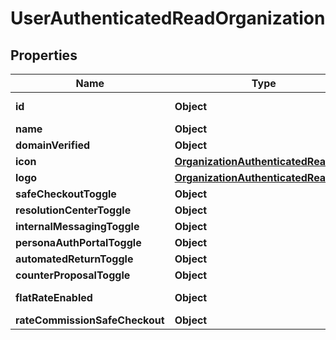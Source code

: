 

# UserAuthenticatedReadOrganization


## Properties

| Name | Type | Description | Notes |
|------------ | ------------- | ------------- | -------------|
|**id** | **Object** |  |  [optional] [readonly] |
|**name** | **Object** |  |  [optional] |
|**domainVerified** | **Object** |  |  |
|**icon** | [**OrganizationAuthenticatedReadIcon**](OrganizationAuthenticatedReadIcon.md) |  |  [optional] |
|**logo** | [**OrganizationAuthenticatedReadIcon**](OrganizationAuthenticatedReadIcon.md) |  |  [optional] |
|**safeCheckoutToggle** | **Object** |  |  |
|**resolutionCenterToggle** | **Object** |  |  |
|**internalMessagingToggle** | **Object** |  |  |
|**personaAuthPortalToggle** | **Object** |  |  |
|**automatedReturnToggle** | **Object** |  |  |
|**counterProposalToggle** | **Object** |  |  |
|**flatRateEnabled** | **Object** |  |  [optional] [readonly] |
|**rateCommissionSafeCheckout** | **Object** |  |  |



